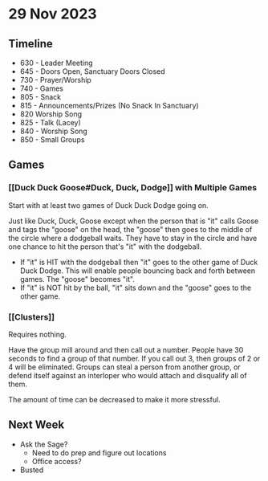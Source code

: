 # 29 Nov 2023

## Timeline

- 630 - Leader Meeting
- 645 - Doors Open, Sanctuary Doors Closed
- 730 - Prayer/Worship
- 740 - Games
- 805 - Snack
- 815 - Announcements/Prizes (No Snack In Sanctuary)
- 820 Worship Song
- 825 - Talk (Lacey)
- 840 - Worship Song
- 850 - Small Groups
## Games

### [[Duck Duck Goose#Duck, Duck, Dodge]] with Multiple Games

Start with at least two games of Duck Duck Dodge going on. 

Just like Duck, Duck, Goose except when the person that is "it" calls Goose and tags the "goose" on the head, the "goose" then goes to the middle of the circle where a dodgeball waits. They have to stay in the circle and have one chance to hit the person that's "it" with the dodgeball. 

- If "it" is HIT with the dodgeball then "it" goes to the other game of Duck Duck Dodge. This will enable people bouncing back and forth between games. The "goose" becomes "it".
- If "it" is NOT hit by the ball, "it" sits down and the "goose" goes to the other game.

### [[Clusters]]

Requires nothing.

Have the group mill around and then call out a number. People have 30 seconds to find a group of that number. If you call out 3, then groups of 2 or 4 will be eliminated. Groups can steal a person from another group, or defend itself against an interloper who would attach and disqualify all of them.

The amount of time can be decreased to make it more stressful.

## Next Week

- Ask the Sage?
	- Need to do prep and figure out locations
	- Office access?
- Busted